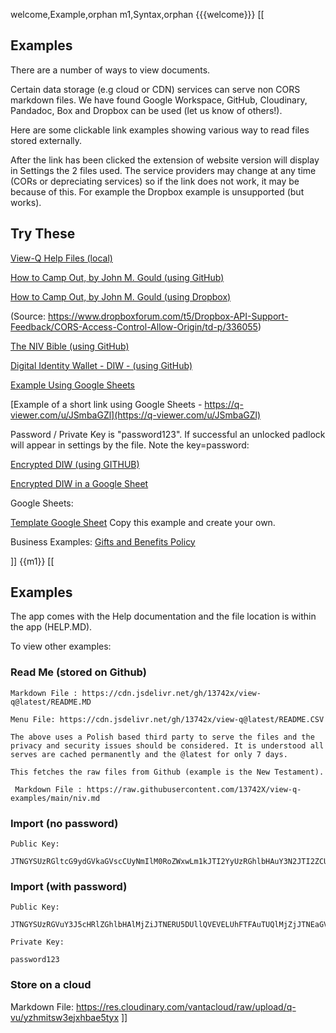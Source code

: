 welcome,Example,orphan
m1,Syntax,orphan
{{{welcome}}}
[[
## Examples

There are a number of ways to view documents. 

Certain data storage (e.g cloud or CDN) services can serve non CORS markdown files. We have found Google Workspace, GitHub, Cloudinary, Pandadoc, Box and Dropbox can be used (let us know of others!).

Here are some clickable link examples showing various way to read files stored externally.

After the link has been clicked the extension of website version will display in Settings the 2 files used. The service providers may change at any time (CORs or depreciating services) so if the link does not work, it may be because of this. For example the Dropbox example is unsupported (but works).

## Try These
[View-Q Help Files (local)](?JTNGYSUzRGltcG9ydGVkaGVscCUyNmIlM0RoZWxwLm1kJTI2YyUzRGhlbHAuY3N2JTI2ZCUzRGRlZmF1bHQtbG9nby5zdmc=)

[How to Camp Out, by John M. Gould (using GitHub)](?JTNGYSUzREhvdyUyMFRvJTIwQ2FtcCUyME91dCUyNmIlM0RodHRwcyUzQSUyRiUyRnJhdy5naXRodWJ1c2VyY29udGVudC5jb20lMkYxMzc0MlglMkZ2aWV3LXEtZXhhbXBsZXMlMkZtYWluJTJGaG93LXRvLWNhbXAtb3V0Lm1kJTI2YyUzRGh0dHBzJTNBJTJGJTJGcmF3LmdpdGh1YnVzZXJjb250ZW50LmNvbSUyRjEzNzQyWCUyRnZpZXctcS1leGFtcGxlcyUyRm1haW4lMkZob3ctdG8tY2FtcC1vdXQuY3N2JTI2ZCUzRGRlZmF1bHQtbG9nby5zdmc=)

[How to Camp Out, by John M. Gould (using Dropbox)](?JTNGYSUzRERyb3Bib3hFeGFtcGxlJTI2YiUzRGh0dHBzJTNBJTJGJTJGZGwuZHJvcGJveHVzZXJjb250ZW50LmNvbSUyRnMlMkZlZHRodXY0ZTNkdWVndjMlMkZob3ctdG8tY2FtcC1vdXQubWQlMjZjJTNEZW1iZWRkZWQlMjZkJTNEZGVmYXVsdC1sb2dvLnN2Zw==)

(Source: https://www.dropboxforum.com/t5/Dropbox-API-Support-Feedback/CORS-Access-Control-Allow-Origin/td-p/336055)

[The NIV Bible (using GitHub)](?JTNGYSUzRFRoZSUyMEJpYmxlJTI2YiUzRGh0dHBzJTNBJTJGJTJGcmF3LmdpdGh1YnVzZXJjb250ZW50LmNvbSUyRjEzNzQyWCUyRnZpZXctcS1leGFtcGxlcyUyRm1haW4lMkZuaXYubWQlMjZjJTNEaHR0cHMlM0ElMkYlMkZyYXcuZ2l0aHVidXNlcmNvbnRlbnQuY29tJTJGMTM3NDJYJTJGdmlldy1xLWV4YW1wbGVzJTJGbWFpbiUyRm5pdi5jc3YlMjZkJTNEZGVmYXVsdC1sb2dvLnN2Zw==)

[Digital Identity Wallet - DIW - (using GitHub)](?JTNGYSUzRERpZ2l0YWwlMjBJRCUyMFdhbGxldCUyNmIlM0RodHRwcyUzQSUyRiUyRnJhdy5naXRodWJ1c2VyY29udGVudC5jb20lMkYxMzc0MlglMkZ2aWV3LXEtZXhhbXBsZXMlMkZtYWluJTJGZGlkLXdhbGxldC5tZCUyNmMlM0RodHRwcyUzQSUyRiUyRnJhdy5naXRodWJ1c2VyY29udGVudC5jb20lMkYxMzc0MlglMkZ2aWV3LXEtZXhhbXBsZXMlMkZtYWluJTJGZGlkLXdhbGxldC5jc3YlMjZkJTNEZGVmYXVsdC1sb2dvLnN2Zw==)

[Example Using Google Sheets](?JTNGYSUzREdvb2dsZUV4YW1wbGUlMjZiJTNEaHR0cHMlM0ElMkYlMkZkb2NzLmdvb2dsZS5jb20lMkZzcHJlYWRzaGVldHMlMkZkJTJGZSUyRjJQQUNYLTF2VG9ad09MVjRyR3NZbTJKUndUdGRaaHBjWUlkSHNsdUx2eW1xUHZTZEJlTkl3S0pZaXpvdmpQdjdOclFHU2RMbmVhMVYwTzhtd21qTHh5JTJGcHViJTNGZ2lkJTNEMTcxNDAzNzkwOSUyNnNpbmdsZSUzRHRydWUlMjZvdXRwdXQlM0R0c3YlMjZjJTNEZW1iZWRkZWQlMjZkJTNEZGVmYXVsdC1sb2dvLnN2Zw==)


[Example of a short link using Google Sheets - https://q-viewer.com/u/JSmbaGZl](https://q-viewer.com/u/JSmbaGZl)

Password / Private Key is "password123". If successful an unlocked padlock will appear in settings by the file. Note the key=password:

[Encrypted DIW (using GITHUB)](?JTNGYSUzRERpZ2l0YWxXYWxsZXRFbmNyeXB0ZWQlMjBHSVRIVUIlMjZiJTNEaHR0cHMlM0ElMkYlMkZyYXcuZ2l0aHVidXNlcmNvbnRlbnQuY29tJTJGMTM3NDJYJTJGdmlldy1xLWV4YW1wbGVzJTJGbWFpbiUyRmRpd2UubWQlMjZjJTNEZW1iZWRkZWQlMjZkJTNEZGVmYXVsdC1sb2dvLnN2Zw==) 

[Encrypted DIW in a Google Sheet](?JTNGYSUzREVuY3J5cHRlZEdvb2dsZVNoZWV0JTI2YiUzRGh0dHBzJTNBJTJGJTJGZG9jcy5nb29nbGUuY29tJTJGc3ByZWFkc2hlZXRzJTJGZCUyRmUlMkYyUEFDWC0xdlFCamtGdDFxVWhjQlhyOVd3Wl8zSEhRUGV2TTZjbWo4cVQ1Q3JKSU83N0Y3dGZQMmhQRHBCWEZTVC1pQjFwclctVUROc3hjb20wQ2RORiUyRnB1YiUzRmdpZCUzRDE3MTQwMzc5MDklMjZzaW5nbGUlM0R0cnVlJTI2b3V0cHV0JTNEdHN2JTI2YyUzRGh0dHBzJTNBJTJGJTJGc3lzdGVtbS5jbyUyRmFwaSUyRnB1YmxpYy1zaGFyZSUyRnNlcnZlciUzRmElM0Rjc3YlMjZrZXklM0QyM1JlcjQ1Kio3MzQ1MzQ1JTI2ZCUzRGRlZmF1bHQtbG9nby5zdmc=)

Google Sheets:

[Template Google Sheet](https://docs.google.com/spreadsheets/d/1LQZbyD8PA8JpXHKAur_cp7kS6MJ0FiqOwnsGFLDVVQE/edit?usp=sharing)
Copy this example and create your own.

Business Examples:
[Gifts and Benefits Policy](?JTNGYSUzREdpZnRzQW5kQmVuZWZpdHNQb2xpY3klMjZiJTNEaHR0cHMlM0ElMkYlMkZyYXcuZ2l0aHVidXNlcmNvbnRlbnQuY29tJTJGMTM3NDJYJTJGdmlldy1xLWV4YW1wbGVzJTJGbWFpbiUyRmdhYnMubWQlMjZjJTNEZW1iZWRkZWQlMjZkJTNEZGVmYXVsdC1sb2dvLnN2Zw==)

]]
{{m1}}
[[
    
## Examples

The app comes with the Help documentation and the file location is within the app (HELP.MD).

To view other examples:

### Read Me (stored on Github)

    Markdown File : https://cdn.jsdelivr.net/gh/13742x/view-q@latest/README.MD 

    Menu File: https://cdn.jsdelivr.net/gh/13742x/view-q@latest/README.CSV

    The above uses a Polish based third party to serve the files and the privacy and security issues should be considered. It is understood all serves are cached permanently and the @latest for only 7 days.
    
    This fetches the raw files from Github (example is the New Testament).

     Markdown File : https://raw.githubusercontent.com/13742X/view-q-examples/main/niv.md 


### Import (no password)

    Public Key: 

    JTNGYSUzRGltcG9ydGVkaGVscCUyNmIlM0RoZWxwLm1kJTI2YyUzRGhlbHAuY3N2JTI2ZCUzRGRlZmF1bHQtbG9nby5zdmc=


### Import (with password)

    Public Key: 

    JTNGYSUzRGVuY3J5cHRlZGhlbHAlMjZiJTNERU5DUllQVEVELUhFTFAuTUQlMjZjJTNEaGVscC5jc3YlMjZkJTNEZGVmYXVsdC1sb2dvLnN2Zw==

    Private Key: 

    password123

### Store on a cloud

Markdown File: https://res.cloudinary.com/vantacloud/raw/upload/q-vu/yzhmitsw3ejxhbae5tyx 
]]
